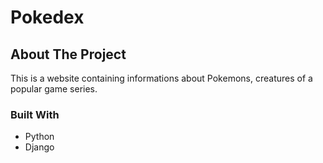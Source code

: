 # Pokedex

## About The Project
This is a website containing informations about Pokemons, creatures of a popular game series.

### Built With

* Python
* Django
